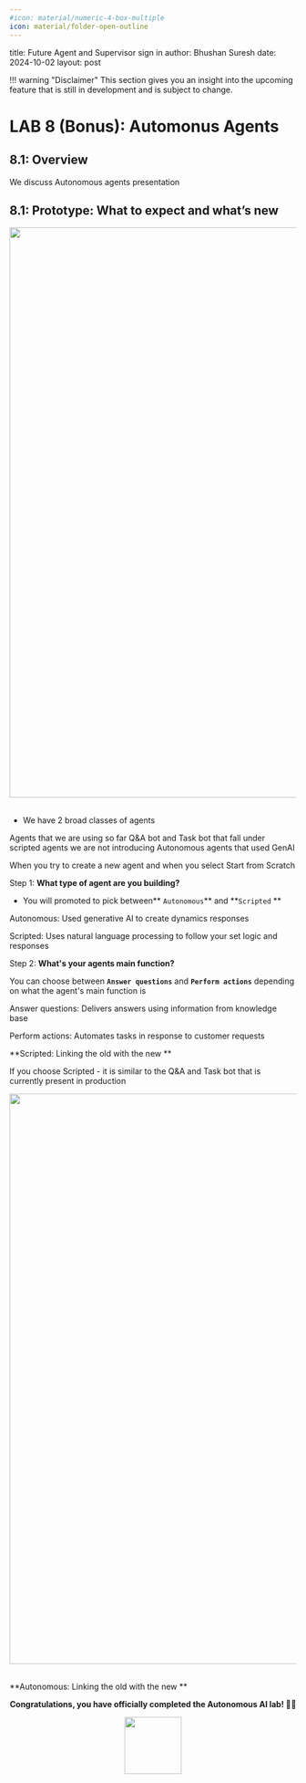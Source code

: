 ```yaml
---
#icon: material/numeric-4-box-multiple
icon: material/folder-open-outline
---
```


title: Future Agent and Supervisor sign in
author: Bhushan Suresh 
date: 2024-10-02
layout: post

<!-- md:option type:warning -->
!!! warning "Disclaimer"
    This section gives you an insight into the upcoming feature that is still in development and is subject to change. 

# LAB 8 (Bonus): Automonus Agents  

## 8.1: Overview

We discuss Autonomous agents presentation 


## 8.1: Prototype: What to expect and what’s new

<img align="middle" src="../images/AI/1.gif" width="1000" />  

<br/>
<br/>

- We have 2 broad classes of agents 

Agents that we are using so far Q&A bot and Task bot that fall under scripted agents we are not introducing Autonomous agents that used GenAI 

When you try to create a new agent and when you select Start from Scratch 


Step 1: **What type of agent are you building?**

- You will promoted to pick between** `Autonomous`** and **`Scripted` **

Autonomous: Used generative AI to create dynamics responses 

Scripted: Uses natural language processing to follow your set logic and responses 


Step 2: **What's your agents main function?**

You can choose between **`Answer questions`** and **`Perform actions`** depending on what the agent's main function is 

Answer questions: Delivers answers using information from knowledge base 

Perform actions: Automates tasks in response to customer requests 

**Scripted: Linking the old with the new **

If you choose Scripted - it is similar to the Q&A and Task bot that is currently present in production 

<img align="middle" src="../images/AI/2.gif" width="1000" />  

<br/>
<br/>



**Autonomous: Linking the old with the new **

<p style="text-align:center"><strong>Congratulations, you have officially completed the Autonomous AI lab! 🎉🎉 </strong></p>
		
<p style="text-align:center;"><img src="../images/webex-new-logo1.png" width="100"></p>
